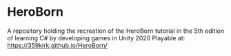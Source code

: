 # HeroBorn
 A repository holding the recreation of the HeroBorn tutorial in the 5th edition of learning C# by developing games in Unity 2020
Playable at: https://359kirk.github.io/HeroBorn/
